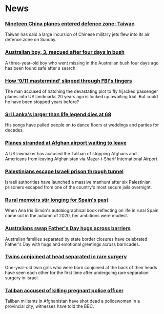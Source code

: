 # News
### [Nineteen China planes entered defence zone: Taiwan](https://www.bbc.com/news/world-asia-58459128)
Taiwan has said a large incursion of Chinese military jets flew into its air defence zone on Sunday.
### [Australian boy, 3, rescued after four days in bush](https://www.bbc.com/news/world-australia-58458983)
A three-year-old boy who went missing in the Australian bush four days ago has been found safe after a search.
### [How '9/11 mastermind' slipped through FBI's fingers](https://www.bbc.com/news/world-us-canada-58393231)
The man accused of hatching the devastating plot to fly hijacked passenger planes into US landmarks 20 years ago is locked up awaiting trial. But could he have been stopped years before?
### [Sri Lanka's larger than life legend dies at 68](https://www.bbc.com/news/world-asia-58458764)
His songs have pulled people on to dance floors at weddings and parties for decades.
### [Planes stranded at Afghan airport waiting to leave](https://www.bbc.com/news/world-asia-58455959)
A US lawmaker has accused the Taliban of stopping Afghans and Americans from leaving Afghanistan via Mazar-i-Sharif International Airport.
### [Palestinians escape Israeli prison through tunnel](https://www.bbc.com/news/world-middle-east-58460702)
Israeli authorities have launched a massive manhunt after six Palestinian prisoners escaped from one of the country's most secure jails overnight.  
### [Rural memoirs stir longing for Spain's past](https://www.bbc.com/news/world-europe-58426883)
When Ana Iris Simón's autobiographical book reflecting on life in rural Spain came out in the autumn of 2020, her ambitions were modest.  
### [Australians swap Father's Day hugs across barriers](https://www.bbc.com/news/world-australia-58458978)
Australian families separated by state border closures have celebrated Father's Day with hugs and emotional greetings across barricades.
### [Twins conjoined at head separated in rare surgery](https://www.bbc.com/news/world-middle-east-58458587)
One-year-old twin girls who were born conjoined at the back of their heads have seen each other for the first time after undergoing rare separation surgery in Israel.
### [Taliban accused of killing pregnant police officer](https://www.bbc.com/news/world-asia-58455826)
 Taliban militants in Afghanistan have shot dead a policewoman in a provincial city, witnesses have told the BBC.
